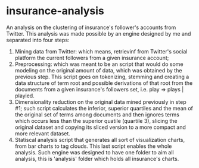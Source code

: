 # insurance-analysis
An analysis on the clustering of insurance's follower's accounts from Twitter.
This analysis was made possible by an engine designed by me and separated into four steps:
  1. Mining data from Twitter: which means, retrievinf from Twitter's social platform the current followers from a given insurance account;
   2. Preprocessing: which was meant to be an script that would do some modeling on the original amount of data, which was obtained by the previous step. This script goes on tokenizing, stemming and creating a data structure of term root and possible derivations of that root from the documents from a given insurance's followers set, i.e. play => plays | playied.
   3. Dimensionality reduction on the original data mined previously in step #1; such script calculates the inferior, superior quartiles and the mean of the original set of terms among documents and then ignores terms which occurs less than the superior quatile (quartile 3), slicing the original dataset and copying its sliced version to a more compact and more relevant dataset.
   4. Statiscal analysis script that generates all sort of visualization charts, from bar charts to tag clouds. This last script enables the whole analysis.
Such engine was designed to have one folder to aim all analysis, this is 'analysis' folder which holds all insurance's charts.
